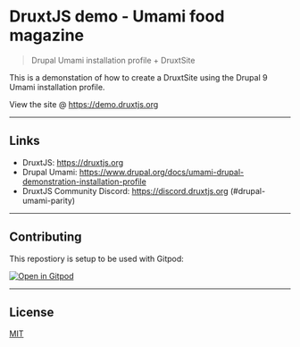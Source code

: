 # DruxtJS demo - Umami food magazine

> Drupal Umami installation profile + DruxtSite

This is a demonstation of how to create a DruxtSite using the Drupal 9 Umami installation profile.

View the site @ https://demo.druxtjs.org

---

## Links

- DruxtJS: https://druxtjs.org
- Drupal Umami: https://www.drupal.org/docs/umami-drupal-demonstration-installation-profile
- DruxtJS Community Discord: https://discord.druxtjs.org (#drupal-umami-parity)

---

## Contributing

This repostiory is setup to be used with Gitpod:

[![Open in Gitpod](https://gitpod.io/button/open-in-gitpod.svg)](https://gitpod.io/#https://github.com/druxt/demo.druxtjs.org)

---

## License

[MIT](https://github.com/druxt/demo.druxtjs.org/blob/develop/LICENSE)
